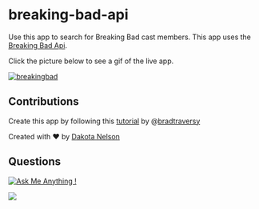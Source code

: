 # breaking-bad-api

Use this app to search for Breaking Bad cast members. This app uses the [Breaking Bad Api](https://breakingbadapi.com/documentation).

Click the picture below to see a gif of the live app.

[![breakingbad](https://user-images.githubusercontent.com/77229281/128638044-9c5a11fd-8aee-4134-bb53-836ce70185da.png)](https://j.gifs.com/r22opw.gif)

## Contributions

Create this app by following this [tutorial](https://www.youtube.com/watch?v=YaioUnMw0mo) by @[bradtraversy](https://github.com/bradtraversy)

Created with ❤️ by [Dakota Nelson](https://github.com/kotalilyy)

## Questions

[![Ask Me Anything !](https://img.shields.io/badge/Ask%20me-anything-1abc9c.svg)](https://GitHub.com/Naereen/ama)

<a href="mailto:kotalilyy@gmail.com?"><img src="https://img.shields.io/badge/gmail-%23DD0031.svg?&style=for-the-badge&logo=gmail&logoColor=white"/></a>
